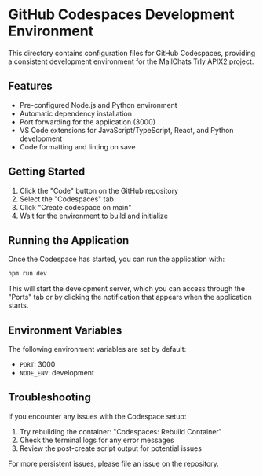 # GitHub Codespaces Development Environment

This directory contains configuration files for GitHub Codespaces, providing a consistent development environment for the MailChats Trly APIX2 project.

## Features

- Pre-configured Node.js and Python environment
- Automatic dependency installation
- Port forwarding for the application (3000)
- VS Code extensions for JavaScript/TypeScript, React, and Python development
- Code formatting and linting on save

## Getting Started

1. Click the "Code" button on the GitHub repository
2. Select the "Codespaces" tab
3. Click "Create codespace on main"
4. Wait for the environment to build and initialize

## Running the Application

Once the Codespace has started, you can run the application with:

```bash
npm run dev
```

This will start the development server, which you can access through the "Ports" tab or by clicking the notification that appears when the application starts.

## Environment Variables

The following environment variables are set by default:

- `PORT`: 3000
- `NODE_ENV`: development

## Troubleshooting

If you encounter any issues with the Codespace setup:

1. Try rebuilding the container: "Codespaces: Rebuild Container"
2. Check the terminal logs for any error messages
3. Review the post-create script output for potential issues

For more persistent issues, please file an issue on the repository.